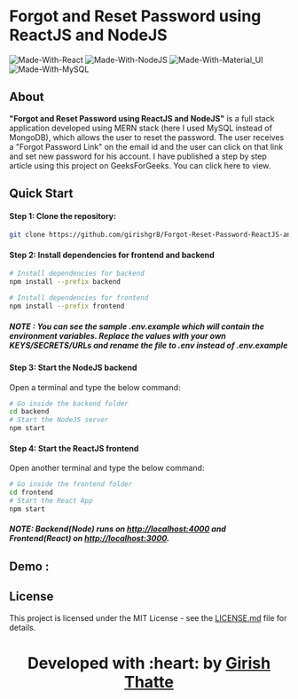 # Forgot and Reset Password using ReactJS and NodeJS

![Made-With-React](https://img.shields.io/badge/Made_with-React-informational?style=for-the-badge&logo=react) ![Made-With-NodeJS](https://img.shields.io/badge/Made_with-NodeJS-informational?style=for-the-badge&logo=nodedotjs) ![Made-With-Material_UI](https://img.shields.io/badge/Made_with-Material_UI-informational?style=for-the-badge&logo=mui) ![Made-With-MySQL](https://img.shields.io/badge/Made_with-MySQL-informational?style=for-the-badge&logo=mysql)

## About

**"Forgot and Reset Password using ReactJS and NodeJS"** is a full stack application developed using MERN stack (here I used MySQL instead of MongoDB), which allows the user to reset the password. The user receives a "Forgot Password Link" on the email id and the user can click on that link and set new password for his account. I have published a step by step article using this project on GeeksForGeeks. You can click here to view.

## Quick Start

#### Step 1: Clone the repository:

```bash
git clone https://github.com/girishgr8/Forgot-Reset-Password-ReactJS-and-NodeJS.git
```

#### Step 2: Install dependencies for frontend and backend

```bash
# Install dependencies for backend
npm install --prefix backend

# Install dependencies for frontend
npm install --prefix frontend
```

##### **NOTE** : You can see the sample .env.example which will contain the environment variables. Replace the values with your own KEYS/SECRETS/URLs and rename the file to .env instead of .env.example

#### Step 3: Start the NodeJS backend

Open a terminal and type the below command:

```bash
# Go inside the backend folder
cd backend
# Start the NodeJS server
npm start
```

#### Step 4: Start the ReactJS frontend

Open another terminal and type the below command:

```bash
# Go inside the frontend folder
cd frontend
# Start the React App
npm start
```

##### NOTE: Backend(Node) runs on [http://localhost:4000](http://localhost:4000 "NodeJS Backend") and Frontend(React) on [http://localhost:3000](http://localhost:3000 "ReactJS Frontend").

## Demo :

## License

This project is licensed under the MIT License - see the [LICENSE.md](https://github.com/girishgr8/Forgot-Reset-Password-ReactJS-and-NodeJS/blob/main/LICENSE "LICENSE") file for details.

<h1 align="center"><b>Developed with :heart: by <a href="https://girishgr8.github.io/" target="_blank">Girish Thatte</a></b></h1>
